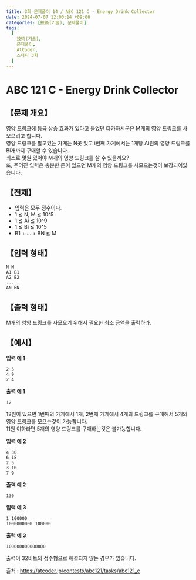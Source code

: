 ```yaml
---
title: 3회 문제풀이 14 / ABC 121 C - Energy Drink Collector
date: 2024-07-07 12:00:14 +09:00
categories: [技術(기술), 문제풀이]
tags:
  [
    技術(기술),
    문제풀이,
    AtCoder,
    스터디 3회
  ]
---
```

# ABC 121 C - Energy Drink Collector
## 【문제 개요】
영양 드링크에 등급 상승 효과가 있다고 들었던 타카하시군은 M개의 영양 드링크를 사모으려고 합니다.<br>
영양 드링크를 팔고있는 가게는 N곳 있고 i번째 가게에서는 1개당 Ai원의 영양 드링크를 Bi개까지 구매할 수 있습니다.<br>
최소로 몇원 있어야 M개의 영양 드링크를 살 수 있을까요?<br>
또, 주어진 입력은 충분한 돈이 있으면 M개의 영양 드링크를 사모으는것이 보장되어있습니다.

## 【전제】
- 입력은 모두 정수이다.
- 1 ≦ N, M ≦ 10^5
- 1 ≦ Ai ≦ 10^9
- 1 ≦ Bi ≦ 10^5
- B1 + ... + BN ≦ M

## 【입력 형태】
```
N M
A1 B1
A2 B2
...
AN BN
```

## 【출력 형태】
M개의 영양 드링크를 사모으기 위해서 필요한 최소 금액을 출력하라.

## 【예시】

**입력 예 1**

```
2 5
4 9
2 4
```

**출력 예 1**

```
12
```
12원이 있으면 1번째의 가게에서 1개, 2번째 가게에서 4개의 드링크를 구매해서 5개의 영양 드링크를 모으는것이 가능합니다.<br>
11원 이하라면 5개의 영양 드링크를 구매하는것은 불가능합니다.


**입력 예 2**

```
4 30
6 18
2 5
3 10
7 9
```

**출력 예 2**

```
130
```

**입력 예 3**

```
1 100000
1000000000 100000
```

**출력 예 3**

```
100000000000000
```
출력이 32비트의 정수형으로 해결되지 않는 경우가 있습니다.

출처 : <a href="https://atcoder.jp/contests/abc121/tasks/abc121_c">https://atcoder.jp/contests/abc121/tasks/abc121_c</a> 